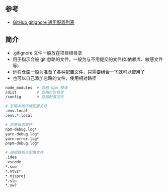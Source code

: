## 参考

+ [GitHub gitignore 通用配置列表](https://github.com/github/gitignore)



## 简介

+ .gitignore 文件一般放在项目根目录
+ 用于指示会被 git 忽略的文件，一般为与不用提交的文件(如依赖库、敏感文件等)
+ 远程仓库一般为准备了各种配置文件，只需要组合一下就可以使用了
+ 也可以自己添加忽略的文件，使用相对路径
```sh
node_modules  # 忽略 npm 模块
/dist         # 忽略打包目录
/config       # 忽略配置文件

# 忽略本地环境配置文件
.env.local
.env.*.local

# 忽略日志文件
npm-debug.log*
yarn-debug.log*
yarn-error.log*
pnpm-debug.log*

# 编辑器相关配置文件
.idea
.vscode
*.suo
*.ntvs*
*.njsproj
*.sln
*.sw?
```